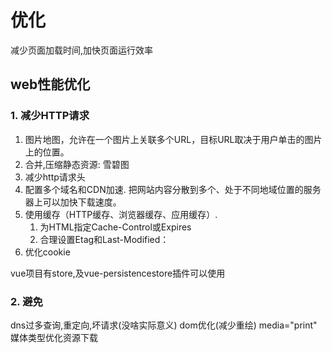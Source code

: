 # 优化

减少页面加载时间,加快页面运行效率

## web性能优化

### 1. 减少HTTP请求

1. 图片地图，允许在一个图片上关联多个URL，目标URL取决于用户单击的图片上的位置。
2. 合并,压缩静态资源: 雪碧图
3. 减少http请求头
4. 配置多个域名和CDN加速. 把网站内容分散到多个、处于不同地域位置的服务器上可以加快下载速度。
5. 使用缓存（HTTP缓存、浏览器缓存、应用缓存）.
   1. 为HTML指定Cache-Control或Expires
   2. 合理设置Etag和Last-Modified：
6. 优化cookie


vue项目有store,及vue-persistencestore插件可以使用

### 2. 避免
dns过多查询,重定向,坏请求(没啥实际意义)
dom优化(减少重绘)
media="print" 媒体类型优化资源下载